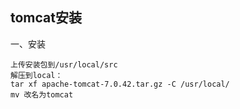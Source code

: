## tomcat安装

一、安装

```
上传安装包到/usr/local/src
解压到local：
tar xf apache-tomcat-7.0.42.tar.gz -C /usr/local/
mv 改名为tomcat
```

